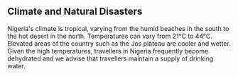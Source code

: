 ## Climate and Natural Disasters

Nigeria's climate is tropical, varying from the humid beaches in the south to the hot desert in the north. Temperatures can vary from 21°C to 44°C. Elevated areas of the country such as the Jos plateau are cooler and wetter. Given the high temperatures, travellers in Nigeria frequently become dehydrated and we advise that travellers maintain a supply of drinking water.